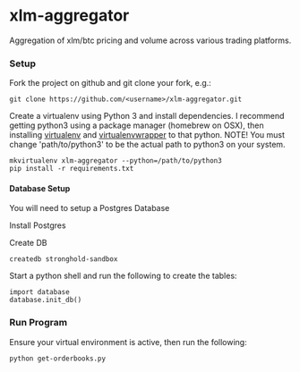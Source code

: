 # xlm-aggregator

Aggregation of xlm/btc pricing and volume across various trading platforms.


### Setup

Fork the project on github and git clone your fork, e.g.:

    git clone https://github.com/<username>/xlm-aggregator.git

Create a virtualenv using Python 3 and install dependencies. I recommend getting python3 using a package manager (homebrew on OSX), then installing [virtualenv](https://virtualenv.pypa.io/en/latest/installation.html) and [virtualenvwrapper](https://virtualenvwrapper.readthedocs.org/en/latest/install.html#basic-installation) to that python. NOTE! You must change 'path/to/python3'
to be the actual path to python3 on your system.

    mkvirtualenv xlm-aggregator --python=/path/to/python3
    pip install -r requirements.txt

#### Database Setup

You will need to setup a Postgres Database

Install Postgres

Create DB

	createdb stronghold-sandbox

Start a python shell and run the following to create the tables:

	import database
	database.init_db()


### Run Program

Ensure your virtual environment is active, then run the following:

	python get-orderbooks.py



